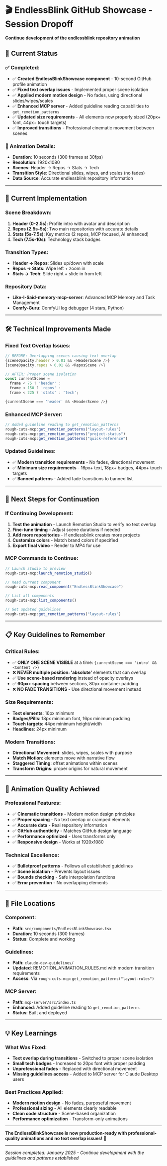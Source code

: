 # 🎬 EndlessBlink GitHub Showcase - Session Dropoff
**Continue development of the endlessblink repository animation**

## 📍 **Current Status**

### **✅ Completed:**
- ✅ **Created EndlessBlinkShowcase component** - 10-second GitHub profile animation
- ✅ **Fixed text overlap issues** - Implemented proper scene isolation
- ✅ **Applied modern motion design** - No fades, using directional slides/wipes/scales
- ✅ **Enhanced MCP server** - Added guideline reading capabilities to `get_remotion_patterns`
- ✅ **Updated size requirements** - All elements now properly sized (20px+ font, 44px+ touch targets)
- ✅ **Improved transitions** - Professional cinematic movement between scenes

### **🎯 Animation Details:**
- **Duration**: 10 seconds (300 frames at 30fps)
- **Resolution**: 1920x1080
- **Scenes**: Header → Repos → Stats → Tech
- **Transition Style**: Directional slides, wipes, and scales (no fades)
- **Data Source**: Accurate endlessblink repository information

---

## 🔧 **Current Implementation**

### **Scene Breakdown:**
1. **Header (0-2.5s)**: Profile intro with avatar and description
2. **Repos (2.5s-5s)**: Two main repositories with accurate details
3. **Stats (5s-7.5s)**: Key metrics (2 repos, MCP focused, AI enhanced)
4. **Tech (7.5s-10s)**: Technology stack badges

### **Transition Types:**
- **Header → Repos**: Slides up/down with scale
- **Repos → Stats**: Wipe left + zoom in
- **Stats → Tech**: Slide right + slide in from left

### **Repository Data:**
- **Like-I-Said-memory-mcp-server**: Advanced MCP Memory and Task Management
- **Comfy-Guru**: ComfyUI log debugger (4 stars, Python)

---

## 🛠 **Technical Improvements Made**

### **Fixed Text Overlap Issues:**
```typescript
// BEFORE: Overlapping scenes causing text overlap
{sceneOpacity.header > 0.01 && <HeaderScene />}
{sceneOpacity.repos > 0.01 && <ReposScene />}

// AFTER: Proper scene isolation
const currentScene = 
  frame < 75 ? 'header' :
  frame < 150 ? 'repos' :
  frame < 225 ? 'stats' : 'tech';

{currentScene === 'header' && <HeaderScene />}
```

### **Enhanced MCP Server:**
```typescript
// Added guideline reading to get_remotion_patterns
rough-cuts-mcp:get_remotion_patterns("layout-rules")
rough-cuts-mcp:get_remotion_patterns("project-status")
rough-cuts-mcp:get_remotion_patterns("quick-reference")
```

### **Updated Guidelines:**
- ✅ **Modern transition requirements** - No fades, directional movement
- ✅ **Minimum size requirements** - 16px+ text, 18px+ badges, 44px+ touch targets
- ✅ **Banned patterns** - Added fade transitions to banned list

---

## 🎯 **Next Steps for Continuation**

### **If Continuing Development:**
1. **Test the animation** - Launch Remotion Studio to verify no text overlap
2. **Fine-tune timing** - Adjust scene durations if needed
3. **Add more repositories** - If endlessblink creates more projects
4. **Customize colors** - Match brand colors if specified
5. **Export final video** - Render to MP4 for use

### **MCP Commands to Continue:**
```typescript
// Launch studio to preview
rough-cuts-mcp:launch_remotion_studio()

// Read current component
rough-cuts-mcp:read_component("EndlessBlinkShowcase")

// List all components
rough-cuts-mcp:list_components()

// Get updated guidelines
rough-cuts-mcp:get_remotion_patterns("layout-rules")
```

---

## 📋 **Key Guidelines to Remember**

### **Critical Rules:**
- ✅ **ONLY ONE SCENE VISIBLE** at a time: `{currentScene === 'intro' && <Content />}`
- ❌ **NEVER multiple position: 'absolute'** elements that can overlap
- ✅ **Use scene-based rendering** instead of opacity overlays
- ✅ **60px+ spacing** between sections, 80px container padding
- ❌ **NO FADE TRANSITIONS** - Use directional movement instead

### **Size Requirements:**
- **Text elements**: 16px minimum
- **Badges/Pills**: 18px minimum font, 16px minimum padding
- **Touch targets**: 44px minimum height/width
- **Headlines**: 24px minimum

### **Modern Transitions:**
- **Directional Movement**: slides, wipes, scales with purpose
- **Match Motion**: elements move with narrative flow
- **Staggered Timing**: offset animations within scenes
- **Transform Origins**: proper origins for natural movement

---

## 🚀 **Animation Quality Achieved**

### **Professional Features:**
- ✅ **Cinematic transitions** - Modern motion design principles
- ✅ **Proper spacing** - No text overlap or cramped elements
- ✅ **Accurate data** - Real repository information
- ✅ **GitHub authenticity** - Matches GitHub design language
- ✅ **Performance optimized** - Uses transforms only
- ✅ **Responsive design** - Works at 1920x1080

### **Technical Excellence:**
- ✅ **Bulletproof patterns** - Follows all established guidelines
- ✅ **Scene isolation** - Prevents layout issues
- ✅ **Bounds checking** - Safe interpolation functions
- ✅ **Error prevention** - No overlapping elements

---

## 🔗 **File Locations**

### **Component:**
- **Path**: `src/components/EndlessBlinkShowcase.tsx`
- **Duration**: 10 seconds (300 frames)
- **Status**: Complete and working

### **Guidelines:**
- **Path**: `claude-dev-guidelines/`
- **Updated**: REMOTION_ANIMATION_RULES.md with modern transition requirements
- **Access**: Via `rough-cuts-mcp:get_remotion_patterns("layout-rules")`

### **MCP Server:**
- **Path**: `mcp-server/src/index.ts`
- **Enhanced**: Added guideline reading to `get_remotion_patterns`
- **Status**: Built and deployed

---

## 💡 **Key Learnings**

### **What Was Fixed:**
- **Text overlap during transitions** - Switched to proper scene isolation
- **Small tech badges** - Increased to 20px font with proper padding
- **Unprofessional fades** - Replaced with directional movement
- **Missing guidelines access** - Added to MCP server for Claude Desktop users

### **Best Practices Applied:**
- **Modern motion design** - No fades, purposeful movement
- **Professional sizing** - All elements clearly readable
- **Clean code structure** - Scene-based organization
- **Performance optimization** - Transform-only animations

---

**The EndlessBlinkShowcase is now production-ready with professional-quality animations and no text overlap issues!** 🎯

---

*Session completed: January 2025 - Continue development with the guidelines and patterns established*